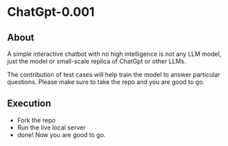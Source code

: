 # ChatGpt-0.001

## About

A simple interactive chatbot with no high intelligence is not any LLM model, just the model or small-scale replica of ChatGpt or other LLMs.

The contribution of test cases will help train the model to answer particular questions. Please make sure to take the repo and you are good to go.

## Execution

- Fork the repo
- Run the live local server
- done! Now you are good to go.
  

